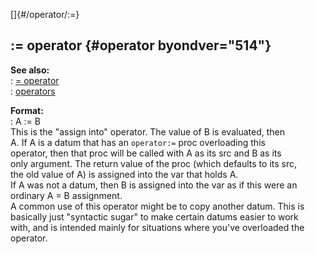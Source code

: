 []{#/operator/:=}    
## := operator {#operator byondver="514"}    
**See also:**    
:   [= operator](ref/operator/=)    
:   [operators](ref/operator)    
<!-- -->    
**Format:**    
:   A := B    
This is the \"assign into\" operator. The value of B is evaluated, then    
A. If A is a datum that has an `operator:=` proc overloading this    
operator, then that proc will be called with A as its src and B as its    
only argument. The return value of the proc (which defaults to its src,    
the old value of A) is assigned into the var that holds A.    
If A was not a datum, then B is assigned into the var as if this were an    
ordinary A = B assignment.    
A common use of this operator might be to copy another datum. This is    
basically just \"syntactic sugar\" to make certain datums easier to work    
with, and is intended mainly for situations where you\'ve overloaded the    
operator.  